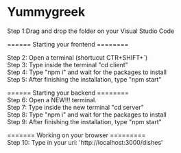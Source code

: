 # Yummygreek

Step 1:Drag and drop the folder on your Visual Studio Code

 ======  Starting your frontend ========

Step 2: Open a terminal (shortucut CTR+SHIFT+`)  
Step 3: Type inside the terminal "cd client"  
Step 4: Type "npm i" and wait for the packages to install  
Step 5: After finishing the installation, type "npm start" 

 ======  Starting your backend ========  
Step 6: Open a NEW!!! terminal.  
Step 7: Type inside the new terminal "cd server"  
Step 8: Type "npm i" and wait for the packages to install  
Step 9: After finishing the installation, type "npm start"  

=======  Working on your browser  =========  
Step 10: Type in your url: 'http://localhost:3000/dishes'  
